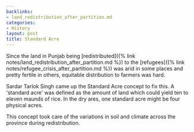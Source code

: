 ```yaml
---
backlinks:
- land_redistribution_after_partition.md
categories:
- History
layout: post
title: Standard Acre
---
```


Since the land in Punjab being
[redistributed]({% link notes/land_redistribution_after_partition.md %}) to the
[refugees]({% link notes/refugee_crisis_after_partition.md %}) was arid in some places
and pretty fertile in others, equitable distribution to farmers was hard.


Sardar Tarlok Singh came up the Standard Acre concept to fix this. A 'standard acre'
was defined as the amount of land which could yield ten to eleven maunds of rice. In
the dry ares, one standard acre might be four physical acres.

This concept took care of the variations in soil and climate across the province during
redistribution.